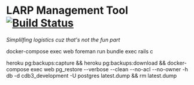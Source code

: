 LARP Management Tool[![Build Status](https://secure.travis-ci.org/CerberusBen/CDB3.png?branch=master)](http://travis-ci.org/CerberusBen/CDB3)
=============================================================================================================================================
*Simplilfing logistics cuz that's not the fun part*




docker-compose exec web foreman run bundle exec rails c


heroku pg:backups:capture && heroku pg:backups:download && docker-compose exec web pg_restore --verbose --clean --no-acl --no-owner -h db -d cdb3_development -U postgres latest.dump && rm latest.dump
